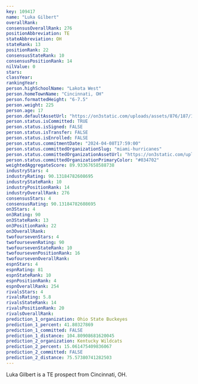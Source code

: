 ```yaml
---
key: 109417
name: "Luka Gilbert"
overallRank: 
consensusOverallRank: 276
positionAbbreviation: TE
stateAbbreviation: OH
stateRank: 13
positionRank: 22
consensusStateRank: 10
consensusPositionRank: 14
nilValue: 0
stars: 
classYear: 
rankingYear: 
person.highSchoolName: "Lakota West"
person.homeTownName: "Cincinnati, OH"
person.formattedHeight: "6-7.5"
person.weight: 225
person.age: 17
person.defaultAssetUrl: "https://on3static.com/uploads/assets/876/187/187876.jpg"
person.status.isCommitted: TRUE
person.status.isSigned: FALSE
person.status.isTransfer: FALSE
person.status.isEnrolled: FALSE
person.status.commitmentDate: "2024-04-08T17:59:00"
person.status.committedOrganizationSlug: "miami-hurricanes"
person.status.committedOrganizationAssetUrl: "https://on3static.com/uploads/assets/81/146/146081.svg"
person.status.committedOrganizationPrimaryColor: "#034702"
weightedAggregateScore: 89.93367658588738
industryStars: 4
industryRating: 90.13184782608695
industryStateRank: 10
industryPositionRank: 14
industryOverallRank: 276
consensusStars: 4
consensusRating: 90.13184782608695
on3Stars: 4
on3Rating: 90
on3StateRank: 13
on3PositionRank: 22
on3OverallRank: 
twofoursevenStars: 4
twofoursevenRating: 90
twofoursevenStateRank: 10
twofoursevenPositionRank: 16
twofoursevenOverallRank: 
espnStars: 4
espnRating: 81
espnStateRank: 10
espnPositionRank: 4
espnOverallRank: 254
rivalsStars: 4
rivalsRating: 5.8
rivalsStateRank: 14
rivalsPositionRank: 20
rivalsOverallRank: 
prediction_1_organization: Ohio State Buckeyes
prediction_1_percent: 41.80327869
prediction_1_committed: FALSE
prediction_1_distance: 104.80908681620045
prediction_2_organization: Kentucky Wildcats
prediction_2_percent: 15.061475409836067
prediction_2_committed: FALSE
prediction_2_distance: 75.57380741282503
---
```

Luka Gilbert is a TE prospect from Cincinnati, OH.